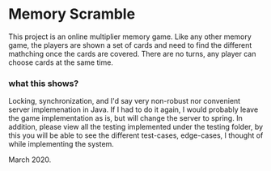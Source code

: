 # Memory Scramble

This project is an online multiplier memory game. Like any other memory game, the players are shown a set of cards 
and need to find the different mathching once the cards are covered. There are no turns, any player can choose cards
at the same time.

### what this shows?

Locking, synchronization, and I'd say very non-robust nor convenient server implemenation in Java. If I had to do it again, I would probably
leave the game implementation as is, but will change the server to spring. In addition, please view all the testing implemented under the testing folder, by this you will be able to see the different test-cases, edge-cases, I thought of while implementing the system.

March 2020.
